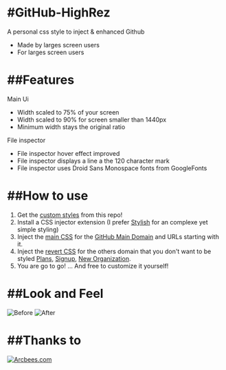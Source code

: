 #GitHub-HighRez
==============

A personal css style to inject &amp; enhanced Github

* Made by larges screen users 
* For larges screen users 


##Features
==============
Main Ui
* Width scaled to 75% of your screen
* Width scaled to 90% for screen smaller than 1440px
* Minimum width stays the original ratio

File inspector
* File inspector hover effect improved
* File inspector displays a line a the 120 character mark
* File inspector uses Droid Sans Monospace fonts from GoogleFonts


##How to use
==============

1. Get the [custom styles](https://github.com/albre/github-highrez/tree/master/src/css) from this repo!
2. Install a CSS injector extension (I prefer [Stylish](https://chrome.google.com/webstore/detail/stylish/fjnbnpbmkenffdnngjfgmeleoegfcffe?utm_source=chrome-ntp-icon) for an complexe yet simple styling)
3. Inject the [main CSS](https://raw.github.com/albre/github-highrez/master/src/css/github.css) for the [GitHub Main Domain](https://github.com/) and URLs starting with it.
4. Inject the [revert CSS](https://raw.github.com/albre/github-highrez/master/src/css/githubRevert.css) for the others domain that you don't want to be styled [Plans](https://github.com/plans), [Signup](https://github.com/signup), [New Organization](https://github.com/account/organizations/new).
4. You are go to go! ... And free to customize it yourself!

##Look and Feel
==============
![Before](https://raw.github.com/albre/github-highrez/master/src/img/gitHub-presentation-before.png)
![After](https://raw.github.com/albre/github-highrez/master/src/img/gitHub-presentation-after.png)

##Thanks to
==============

[![Arcbees.com](http://arcbees-ads.appspot.com/ad.png)](http://arcbees.com)
